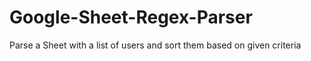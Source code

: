 # Google-Sheet-Regex-Parser
Parse a Sheet with a list of users and sort them based on given criteria
